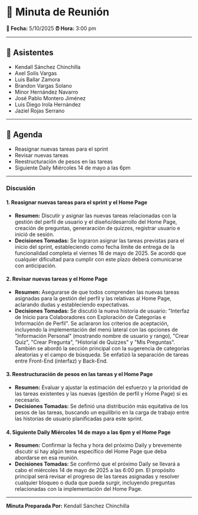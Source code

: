 # 📌 Minuta de Reunión

**📅 Fecha:** 5/10/2025
**⏰ Hora:** 3:00 pm

---

## 👥 Asistentes
- Kendall Sánchez Chinchilla
- Axel Solís Vargas
- Luis Ballar Zamora
- Brandon Vargas Solano
- Minor Hernández Navarro
- José Pablo Montero Jiménez
- Luis Diego Irola Hernández
- Jaziel Rojas Serrano

---

## 📜 Agenda
- Reasignar nuevas tareas para el sprint
- Revisar nuevas tareas
- Reestructuración de pesos en las tareas
- Siguiente Daily Miércoles 14 de mayo a las 6pm

---

### Discusión

#### 1. Reasignar nuevas tareas para el sprint y el Home Page
* **Resumen:** Discutir y asignar las nuevas tareas relacionadas con la gestión del perfil de usuario y el diseño/desarrollo del Home Page, creación de preguntas, generaración de quizzes, registrar usuario e inició de sesión. 
* **Decisiones Tomadas:** Se lograron asignar las tareas previstas para el inicio del sprint, estableciendo como fecha límite de entrega de la funcionalidad completa el viernes 16 de mayo de 2025. Se acordó que cualquier dificultad para cumplir con este plazo deberá comunicarse con anticipación.

#### 2. Revisar nuevas tareas y el Home Page
* **Resumen:** Asegurarse de que todos comprenden las nuevas tareas asignadas para la gestión del perfil y las relativas al Home Page, aclarando dudas y estableciendo expectativas.
* **Decisiones Tomadas:** Se discutió la nueva historia de usuario: "Interfaz de Inicio para Colaboradores con Exploración de Categorías e Información de Perfil". Se aclararon los criterios de aceptación, incluyendo la implementación del menú lateral con las opciones de "Información Personal" (mostrando nombre de usuario y rango), "Crear Quiz", "Crear Pregunta", "Historial de Quizzes" y "Mis Preguntas". También se abordó la sección principal con la sugerencia de categorías aleatorias y el campo de búsqueda. Se enfatizó la separación de tareas entre Front-End (interfaz) y Back-End.

#### 3. Reestructuración de pesos en las tareas y el Home Page
* **Resumen:** Evaluar y ajustar la estimación del esfuerzo y la prioridad de las tareas existentes y las nuevas (gestión de perfil y Home Page) si es necesario.
* **Decisiones Tomadas:** Se definió una distribución más equitativa de los pesos de las tareas, buscando un equilibrio en la carga de trabajo entre las historias de usuario planificadas para este sprint.

#### 4. Siguiente Daily Miércoles 14 de mayo a las 6pm y el Home Page
* **Resumen:** Confirmar la fecha y hora del próximo Daily y brevemente discutir si hay algún tema específico del Home Page que deba abordarse en esa reunión.
* **Decisiones Tomadas:** Se confirmó que el próximo Daily se llevará a cabo el miércoles 14 de mayo de 2025 a las 6:00 pm. El propósito principal será revisar el progreso de las tareas asignadas y resolver cualquier bloqueo o duda que pueda surgir, incluyendo preguntas relacionadas con la implementación del Home Page.

---

**Minuta Preparada Por:** Kendall Sánchez Chinchilla